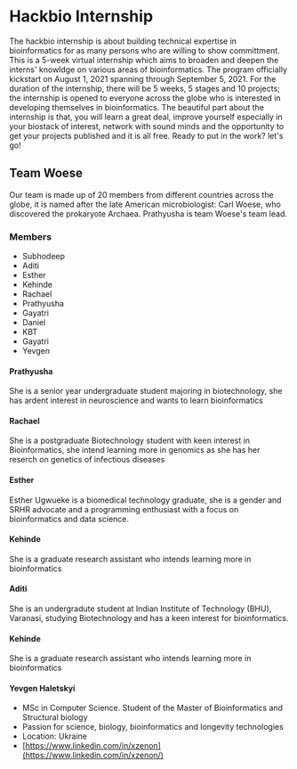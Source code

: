 # Hackbio Internship

The hackbio internship is about building technical expertise in bioinformatics for as many persons who are willing to show committment. This is a 5-week virtual internship which aims to broaden and deepen the interns' knowldge on various areas of bioinformatics. The program officially kickstart on August 1, 2021 spanning through September 5, 2021. For the duration of the internship, there will be 5 weeks, 5 stages and 10 projects; the internship is opened to everyone across the globe who is interested in developing themselves in bioinformatics. The beautiful part about the internship is that, you will learn a great deal, improve yourself especially in your biostack of interest, network with sound minds and the opportunity to get your projects published and it is all free. Ready to put in the work? let's go!

## Team Woese
Our team is made up of 20 members from different countries across the globe, it is named after the late American microbiologist: Carl Woese, who discovered the prokaryote Archaea. Prathyusha is team Woese's team lead.

### Members
 * Subhodeep
 * Aditi
 * Esther
 * Kehinde
 * Rachael
 * Prathyusha
 * Gayatri
 * Daniel
 * KBT
 * Gayatri
 * Yevgen

#### Prathyusha
She is a senior year undergraduate student majoring in biotechnology, she has ardent interest in neuroscience and wants to learn bioinformatics

#### Rachael
She is a postgraduate Biotechnology student with keen interest in Bioinformatics, she intend learning more in genomics as she has her reserch on genetics of infectious diseases

#### Esther
Esther Ugwueke is a biomedical technology graduate, she is a gender and SRHR advocate and a programming enthusiast with a focus on bioinformatics and data science.

#### Kehinde
She is a graduate research assistant who intends learning more in bioinformatics

#### Aditi
She is an undergradute student at Indian Institute of Technology (BHU), Varanasi, studying Biotechnology and has a keen interest for bioinformatics.

#### Kehinde
She is a graduate research assistant who intends learning more in bioinformatics

#### Yevgen Haletskyi
 * MSc in Computer Science. Student of the Master of Bioinformatics and Structural biology
 * Passion for science, biology, bioinformatics and longevity technologies
 * Location: Ukraine
 * [https://www.linkedin.com/in/xzenon](https://www.linkedin.com/in/xzenon/)
